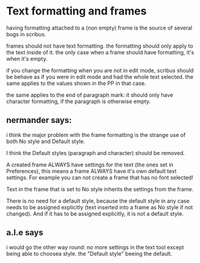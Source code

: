 # Text formatting and frames

having formatting attached to a (non empty) frame is the source of several bugs in scribus.

frames should not have text formatting. the formatting should only apply to the text inside of it.
the only case when a frame should have formatting, it's when it's empty.

if you change the formatting when you are not in edit mode, scribus should be behave as if you were in edit mode and had the whole text selected. the same applies to the values shown in the PP in that case.

the same applies to the end of paragraph mark: it should only have character formatting, if the paragraph is otherwise empty.

## nermander says: 

i think the major problem with the frame formatting is the strange use of both No style and Default style.

I think the Default styles (paragraph and character) should be removed.

A created frame ALWAYS have settings for the text (the ones set in Preferences), this means a frame ALWAYS have it's own default text settings. For example you can not create a frame that has no font selected!

Text in the frame that is set to No style inherits the settings from the frame.

There is no need for a default style, because the default style in any case needs to be assigned explicitly (text inserted into a frame as No style if not changed). And if it has to be assigned explicitly, it is not a default style.

## a.l.e says

i would go the other way round: no more settings in the text tool except being able to choosea style. the "Default style" beeing the default.
